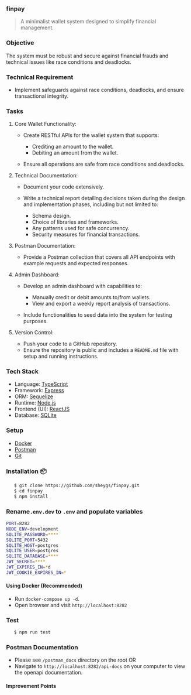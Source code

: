 ### finpay

> A minimalist wallet system designed to simplify financial management.

### Objective

The system must be robust and secure against financial frauds and technical issues like race conditions and deadlocks.

### Technical Requirement

- Implement safeguards against race conditions, deadlocks, and ensure
  transactional integrity.

### Tasks

1. Core Wallet Functionality:

      - Create RESTful APIs for the wallet system that supports:

           - Crediting an amount to the wallet.
           - Debiting an amount from the wallet.

      - Ensure all operations are safe from race conditions and deadlocks.

2. Technical Documentation:

      - Document your code extensively.
      - Write a technical report detailing decisions taken during the design and
        implementation phases, including but not limited to:

           - Schema design.
           - Choice of libraries and frameworks.
           - Any patterns used for safe concurrency.
           - Security measures for financial transactions.

3. Postman Documentation:

      - Provide a Postman collection that covers all API endpoints with example requests and expected responses.

4. Admin Dashboard:

      - Develop an admin dashboard with capabilities to:

           - Manually credit or debit amounts to/from wallets.
           - View and export a weekly report analysis of transactions.

      - Include functionalities to seed data into the system for testing purposes.

5. Version Control:

      - Push your code to a GitHub repository.
      - Ensure the repository is public and includes a `README.md` file with setup and
        running instructions.

### Tech Stack

- Language: [TypeScript](https://www.typescriptlang.org/)
- Framework: [Express](https://expressjs.com/)
- ORM: [Sequelize](https://sequelize.org/)
- Runtime: [Node.js](https://nodejs.org/en)
- Frontend (UI): [ReactJS](https://react.dev/)
- Database: [SQLite](https://sqlite.org/)

### Setup

- [Docker](https://www.docker.com/)
- [Postman](https://www.postman.com/downloads/)
- [Git](https://git-scm.com/downloads)

### Installation 📦

```bash
   $ git clone https://github.com/sheygs/finpay.git
   $ cd finpay
   $ npm install
```

### Rename`.env.dev` to `.env` and populate variables

```bash
PORT=8282
NODE_ENV=development
SQLITE_PASSWORD=****
SQLITE_PORT=5432
SQLITE_HOST=postgres
SQLITE_USER=postgres
SQLITE_DATABASE=****
JWT_SECRET=****
JWT_EXPIRES_IN=*d
JWT_COOKIE_EXPIRES_IN=*
```

#### Using Docker (Recommended)

- Run `docker-compose up -d`.
- Open browser and visit `http://localhost:8282`

### Test

```bash
   $ npm run test
```

### Postman Documentation

- Please see `/postman_docs` directory on the root OR
- Navigate to `http://localhost:8282/api-docs` on your computer to view the openapi documentation.

#### Improvement Points
